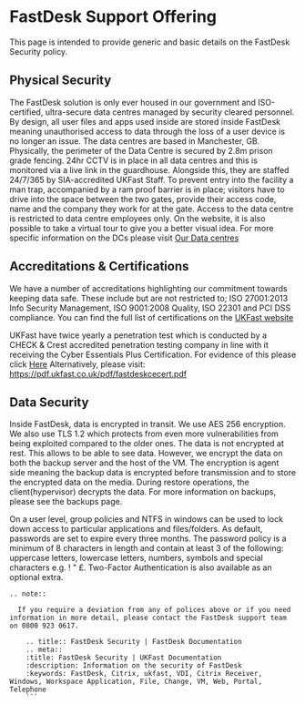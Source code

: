 # FastDesk Support Offering

This page is intended to provide generic and basic details on the FastDesk Security policy.

## Physical Security

The FastDesk solution is only ever housed in our government and ISO-certified, ultra-secure data centres managed by security cleared personnel. By design, all user files and apps used inside are stored inside FastDesk meaning unauthorised access to data through the loss of a user device is no longer an issue. The data centres are based in Manchester, GB. Physically, the perimeter of the Data Centre is secured by 2.8m prison grade fencing. 24hr CCTV is in place in all data centres and this is monitored via a live link in the guardhouse. Alongside this, they are staffed 24/7/365 by SIA-accredited UKFast Staff. To prevent entry into the facility a man trap, accompanied by a ram proof barrier is in place; visitors have to drive into the space between the two gates, provide their access code, name and the company they work for at the gate. Access to the data centre is restricted to data centre employees only. On the website, it is also possible to take a virtual tour to give you a better visual idea. For more specific information on the DCs please visit [Our Data centres](https://www.ukfast.co.uk/inside-our-data-centres.html)

## Accreditations & Certifications

We have a number of accreditations highlighting our commitment towards keeping data safe. These include but are not restricted to; ISO 27001:2013 Info Security Management, ISO 9001:2008 Quality, ISO 22301 and PCI DSS compliance. You can find the full list of certifications on the [UKFast website](https://www.ukfast.co.uk/certifications.html)

UKFast have twice yearly a penetration test which is conducted by a CHECK & Crest accredited penetration testing company in line with it receiving the Cyber Essentials Plus Certification. For evidence of this please click [Here](https://www.ukfast.co.uk/certifications.html) Alternatively, please visit: https://pdf.ukfast.co.uk/pdf/fastdeskcecert.pdf

## Data Security

Inside FastDesk, data is encrypted in transit. We use AES 256 encryption. We also use TLS 1.2 which protects from even more vulnerabilities from being exploited compared to the older ones. The data is not encrypted at rest. This allows to be able to see data. However, we encrypt the data on both the backup server and the host of the VM. The encryption is agent side meaning the backup data is encrypted before transmission and to store the encrypted data on the media. During restore operations, the client(hypervisor) decrypts the data. For more information on backups, please see the backups page.

On a user level, group policies and NTFS in windows can be used to lock down access to particular applications and files/folders. As default, passwords are set to expire every three months. The password policy is a minimum of 8 characters in length and contain at least 3 of the following: uppercase letters, lowercase letters, numbers, symbols and special characters e.g. ! " £. Two-Factor Authentication is also available as an optional extra.

```eval_rst
.. note::

  If you require a deviation from any of polices above or if you need information in more detail, please contact the FastDesk support team on 0800 923 0617.

```
  ```eval_rst
      .. title:: FastDesk Security | FastDesk Documentation
      .. meta::
      :title: FastDesk Security | UKFast Documentation
      :description: Information on the security of FastDesk
      :keywords: FastDesk, Citrix, ukfast, VDI, Citrix Receiver, Windows, Workspace Application, File, Change, VM, Web, Portal, Telephone
      ```



